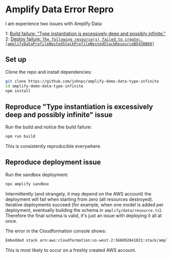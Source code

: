 # Amplify Data Error Repro

I am experience two issues with Amplify Data:

1: [Build failure: "Type instantiation is excessively deep and possibly infinite."](https://github.com/aws-amplify/amplify-category-api/issues/2262)
2: [Deploy failure: `The following resource(s) failed to create: [amplifyDataProfileNestedStackProfileNestedStackResourceB5430B89]`](https://github.com/aws-amplify/amplify-category-api/issues/2271)

## Set up

Clone the repo and install dependencies:

```bash
git clone https://github.com/johnpc/amplify-demo-data-type-infinite
cd amplify-demo-data-type-infinite
npm install
```

## Reproduce "Type instantiation is excessively deep and possibly infinite" issue

Run the build and notice the build failure:

```bash
npm run build
```

This is consistently reproducible everywhere.

## Reproduce deployment issue

Run the sandbox deployment:

```bash
npx amplify sandbox
```

Intermittently (and strangely, it may depend on the AWS account) the deployment will fail when starting from zero (all resources destroyed). Iterative deployments succeed (for example, when one model is added per deployment, eventually building the schema in `amplify/data/resource.ts`). Therefore the final schema is valid, it's just an issue with deploying it all at once.

The error in the Cloudformation console shows:

```bash
Embedded stack arn:aws:cloudformation:us-west-2:566092841021:stack/amplify-dfmueaydqaxlo-pr14-branch-a7281b577b-data7552DF31-1JSVQR8U424A8/f4783232-cac5-11ee-8186-0aa259bf7d4b was not successfully created: The following resource(s) failed to create: [amplifyDataProfileNestedStackProfileNestedStackResourceB5430B89].
```

This is most likely to occur on a freshly created AWS account.
